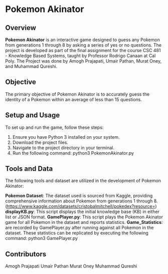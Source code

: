 # Pokemon Akinator

## Overview

**Pokemon Akinator** is an interactive game designed to guess any Pokemon from generations 1 through 8 by asking a series of yes or no questions. The project is developed as part of the final assignment for the course CSC 481 - Knowledge Based Systems, taught by Professor Rodrigo Canaan at Cal Poly. The Project was done by Amogh Prajapati, Umair Pathan, Murat Oney, and Muhammad Qureshi.

## Objective

The primary objective of Pokemon Akinator is to accurately guess the identity of a Pokemon within an average of less than 15 questions.

## Setup and Usage

To set up and run the game, follow these steps:
1. Ensure you have Python 3 installed on your system.
2. Download the project files.
3. Navigate to the project directory in your terminal.
4. Run the following command:
    python3 PokemonAkinator.py

## Tools and Data
The following tools and dataset are utilized in the development of Pokemon Akinator:

**Pokemon Dataset**: The dataset used is sourced from Kaggle, providing comprehensive information about Pokemon from generations 1 through 8. (https://www.kaggle.com/datasets/cristobalmitchell/pokedex?resource=)
**displayKB.py**: This script displays the initial knowledge base (KB) in either list or JSON format.
**GamePlayer.py**: This script plays the Pokemon Akinator game for all Pokemon in the dataset and reports statistics.
**Game_Statistics**: are recorded by GamePlayer.py after running against all Pokemon in the dataset. These statistics can be replicated by executing the following command: python3 GamePlayer.py

## Contributors
Amogh Prajapati
Umair Pathan
Murat Oney
Muhammad Qureshi


